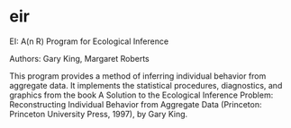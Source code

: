 # eir
EI: A(n R) Program for Ecological Inference

Authors: Gary King, Margaret Roberts

This program provides a method of inferring individual behavior from aggregate data. It implements the statistical procedures, diagnostics, and graphics from the book A Solution to the Ecological Inference Problem: Reconstructing Individual Behavior from Aggregate Data (Princeton: Princeton University Press, 1997), by Gary King. 

